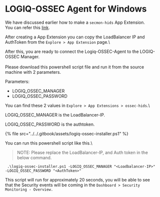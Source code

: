 # LOGIQ-OSSEC Agent for Windows

We have discussed earlier how to make a `secmon-hids` App Extension.\
You can refer this [link](https://docs.logiq.ai/integrations/ossec-variants-ossec-wazuh-atomic).



After creating a App Extension you can copy the LoadBalancer IP and AuthToken from the `Explore > App Extension` page.\


After this, you are ready to connect the Logiq-OSSEC-Agent to the LOGIQ-OSSEC Manager.\
\
Please download this powershell script file and run it from the source machine with 2 parameters.

Parameters:

* LOGIQ\_OSSEC\_MANAGER
* LOGIQ\_OSSEC\_PASSWORD

You can find these 2 values in `Explore > App Extensions > ossec-hids`.\


LOGIQ\_OSSEC\_MANAGER is the LoadBalancer-IP.

LOGIQ\_OSSEC\_PASSWORD is the authtoken.

{% file src="../../.gitbook/assets/logiq-ossec-installer.ps1" %}

You can run this powershell script like this.\


> NOTE: Please replace the LoadBalancer-IP, and Auth token in the below command.

```
 .\logiq-ossec-installer.ps1 -LOGIQ_OSSEC_MANAGER "<Loadbalancer-IP>" -LOGIQ_OSSEC_PASSWORD "<AuthToken>"
```



This script will run for approximately 20 seconds, you will be able to see that the Security events will be coming in the `Dashboard > Security Monitoring - Overview.`
